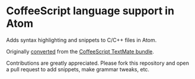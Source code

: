 # CoffeeScript language support in Atom

Adds syntax highlighting and snippets to C/C++ files in Atom.

Originally [converted](http://atom.io/docs/latest/converting-a-text-mate-bundle)
from the [CoffeeScript TextMate bundle](https://github.com/jashkenas/coffee-script-tmbundle).

Contributions are greatly appreciated. Please fork this repository and open a
pull request to add snippets, make grammar tweaks, etc.
